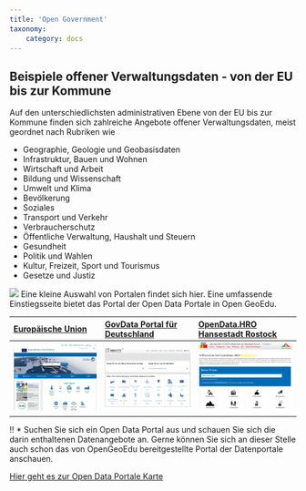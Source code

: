 ```yaml
---
title: 'Open Government'
taxonomy:
    category: docs
---
```


## Beispiele offener Verwaltungsdaten - von der EU bis zur Kommune

Auf den unterschiedlichsten administrativen Ebene von der EU bis zur Kommune finden sich zahlreiche Angebote offener Verwaltungsdaten, meist geordnet nach Rubriken wie
* Geographie, Geologie und Geobasisdaten
* Infrastruktur, Bauen und Wohnen
* Wirtschaft und Arbeit
* Bildung und Wissenschaft
* Umwelt und Klima
* Bevölkerung
* Soziales
* Transport und Verkehr
* Verbraucherschutz
* Öffentliche Verwaltung, Haushalt und Steuern
* Gesundheit
* Politik und Wahlen
* Kultur, Freizeit, Sport und Tourismus
* Gesetze und Justiz

![](OpenGovData.png)
Eine kleine Auswahl von Portalen findet sich hier. Eine umfassende Einstiegsseite bietet das Portal der Open Data Portale in Open GeoEdu.

| [**Europäische Union**](https://www.europeandataportal.eu/)| [**GovData Portal für Deutschland**](https://www.govdata.de/) | [**OpenData.HRO Hansestadt Rostock**](https://www.opendata-hro.de/) |
| :-- | :-- | :-- |
| ![](europeandataportal.png?lightbox&resize=200,200) | ![](openGOVdata_D.png?lightbox&resize=200,200) | ![](opendata.HRO.png?lightbox&resize=200,200)


!! * Suchen Sie sich ein Open Data Portal aus und schauen Sie sich die darin enthaltenen Datenangebote an. Gerne können Sie sich an dieser Stelle auch schon das von OpenGeoEdu bereitgestellte Portal der Datenportale anschauen. 

[Hier geht es zur Open Data Portale Karte](http://portal.opengeoedu.de/)
